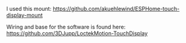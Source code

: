 I used this mount: https://github.com/akuehlewind/ESPHome-touch-display-mount

Wiring and base for the software is found here: https://github.com/3DJupp/LoctekMotion-TouchDisplay
